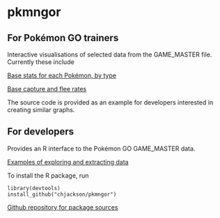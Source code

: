 # pkmngor

## For Pokémon GO trainers 

Interactive visualisations of selected data from the GAME_MASTER file.  Currently these include

[Base stats for each Pokémon, by type](inst/doc/basestats.html)

[Base capture and flee rates](inst/doc/capture.html)

The source code is provided as an example for developers interested in
creating similar graphs.

## For developers

Provides an R interface to the Pokémon GO GAME_MASTER data. 

[Examples of exploring and extracting data](inst/doc/explore.html)

To install the R package, run

```{r}
library(devtools)
install_github("chjackson/pkmngor")
```

[Github repository for package sources](https://chjackson.github.com/pkmngor)

